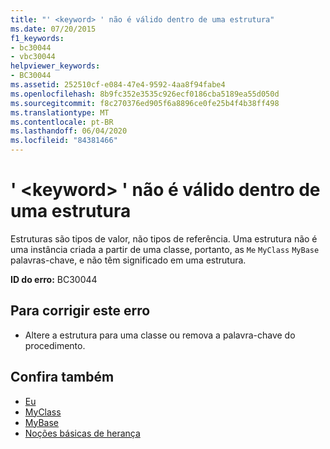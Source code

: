 ```yaml
---
title: "' <keyword> ' não é válido dentro de uma estrutura"
ms.date: 07/20/2015
f1_keywords:
- bc30044
- vbc30044
helpviewer_keywords:
- BC30044
ms.assetid: 252510cf-e084-47e4-9592-4aa8f94fabe4
ms.openlocfilehash: 8b9fc352e3535c926ecf0186cba5189ea55d050d
ms.sourcegitcommit: f8c270376ed905f6a8896ce0fe25b4f4b38ff498
ms.translationtype: MT
ms.contentlocale: pt-BR
ms.lasthandoff: 06/04/2020
ms.locfileid: "84381466"
---
```

# <a name="keyword-is-not-valid-within-a-structure"></a>' \<keyword> ' não é válido dentro de uma estrutura
Estruturas são tipos de valor, não tipos de referência. Uma estrutura não é uma instância criada a partir de uma classe, portanto, as `Me` `MyClass` `MyBase` palavras-chave, e não têm significado em uma estrutura.  
  
 **ID do erro:** BC30044  
  
## <a name="to-correct-this-error"></a>Para corrigir este erro  
  
- Altere a estrutura para uma classe ou remova a palavra-chave do procedimento.  
  
## <a name="see-also"></a>Confira também

- [Eu](../programming-guide/program-structure/me-my-mybase-and-myclass.md#me)
- [MyClass](../programming-guide/program-structure/me-my-mybase-and-myclass.md#myclass)
- [MyBase](../programming-guide/program-structure/me-my-mybase-and-myclass.md#mybase)
- [Noções básicas de herança](../programming-guide/language-features/objects-and-classes/inheritance-basics.md)
